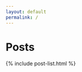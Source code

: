 ```yaml
---
layout: default
permalink: /
---
```


<div class="home">
	<h1 class="page-heading">Posts</h1>
	{% include post-list.html %}
</div>
